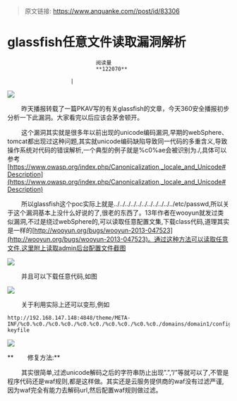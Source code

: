 > 原文链接: https://www.anquanke.com//post/id/83306 


# glassfish任意文件读取漏洞解析


                                阅读量   
                                **122070**
                            
                        |
                        
                                                                                    



[![](https://p3.ssl.qhimg.com/t01400bd0aeef78d353.jpg)](https://p3.ssl.qhimg.com/t01400bd0aeef78d353.jpg)

        昨天播报转载了一篇PKAV写的有关glassfish的文章，今天360安全播报初步分析一下此漏洞。大家看完以后应该会茅舍顿开。

        这个漏洞其实就是很多年以前出现的unicode编码漏洞,早期的webSphere、tomcat都出现过这种问题,其实就unicode编码缺陷导致同一代码的多重含义,导致操作系统对代码的错误解析,一个典型的例子就是%c0%ae会被识别为./,具体可以参考[https://www.owasp.org/index.php/Canonicalization,_locale_and_Unicode#Description](https://www.owasp.org/index.php/Canonicalization,_locale_and_Unicode#Description)

        所以glassfish这个poc实际上就是../../../../../../../../../../../etc/passwd,所以关于这个漏洞基本上没什么好说的了,很老的东西了。13年作者在wooyun就发过类似漏洞,不过是绕过webSphere的,可以读取任意配置文集,下载class代码,道理其实是一样的[http://wooyun.org/bugs/wooyun-2013-047523](http://wooyun.org/bugs/wooyun-2013-047523)。通过这种方法可以读取任意文件,这里附上读取admin后台配置文件截图

[![](https://p4.ssl.qhimg.com/t01703b3f3a309461fe.png)](https://p4.ssl.qhimg.com/t01703b3f3a309461fe.png)



        并且可以下载任意代码,如图



[![](https://p2.ssl.qhimg.com/t01577ba67b793bfa34.png)](https://p2.ssl.qhimg.com/t01577ba67b793bfa34.png)



        关于利用实际上还可以变形,例如

```
http://192.168.147.148:4848/theme/META-INF/%c0.%c0./%c0.%c0./%c0.%c0./%c0.%c0./%c0.%c0./domains/domain1/config/admin-keyfile
```



[![](https://p3.ssl.qhimg.com/t01a445a336072e07f7.png)](https://p3.ssl.qhimg.com/t01a445a336072e07f7.png)



**        修复方法:**

        其实很简单,过滤unicode解码之后的字符串防止出现”.”,”/”等就可以了,不管是程序代码还是waf规则,都是这样做。其实还是云服务提供商的waf没有过滤严谨,因为waf完全有能力去解码url,然后配置waf规则做过滤。
